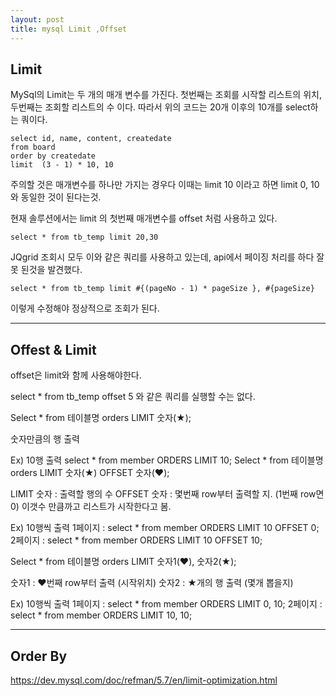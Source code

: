 ```yaml
---
layout: post
title: mysql Limit ,Offset
---
```


## Limit
MySql의 Limit는 두 개의 매개 변수를 가진다.
첫번째는 조회를 시작할 리스트의 위치,  두번째는 조회할 리스트의 수 이다.
따라서 위의 코드는 20개 이후의 10개를 select하는 쿼이다.

```
select id, name, content, createdate
from board
order by createdate
limit  (3 - 1) * 10, 10
```   

주의할 것은 매개변수를 하나만 가지는 경우다
이때는 limit 10 이라고 하면 limit 0, 10 와 동일한 것이 된다는것.

현재 솔루션에서는 limit 의 첫번째  매개변수를 offset 처럼 사용하고 있다.

``select * from tb_temp limit 20,30``


JQgrid 조회시 모두 이와 같은 쿼리를 사용하고 있는데, api에서 페이징 처리를 하다 잘못 된것을 발견했다.

``select * from tb_temp limit #{(pageNo - 1) * pageSize }, #{pageSize}``

이렇게 수정해야 정상적으로 조회가 된다.

*****

## Offest & Limit
offset은 limit와 함께 사용해야한다.

select * from tb_temp offset 5 와 같은 쿼리를 실행할 수는 없다.

Select  * from 테이블명 orders LIMIT 숫자(★);

숫자만큼의 행 출력

Ex) 10행 출력
select * from member ORDERS LIMIT 10;
Select * from 테이블명 orders LIMIT 숫자(★) OFFSET 숫자(♥);

LIMIT 숫자 : 출력할 행의 수
OFFSET 숫자 : 몇번째 row부터 출력할 지. (1번째 row면 0) 이갯수 만큼까고 리스트가 시작한다고 봄.


Ex) 10행씩 출력
1페이지 : select * from member ORDERS LIMIT 10 OFFSET 0;
2페이지 : select * from member ORDERS LIMIT 10 OFFSET 10;

Select * from 테이블명 orders LIMIT 숫자1(♥), 숫자2(★);

숫자1 : ♥번째 row부터 출력 (시작위치)
숫자2 : ★개의 행 출력 (몇개 뽑을지)

Ex) 10행씩 출력
1페이지 : select * from member ORDERS LIMIT 0, 10;
2페이지 : select * from member ORDERS LIMIT 10, 10;




*****

## Order By     

https://dev.mysql.com/doc/refman/5.7/en/limit-optimization.html
